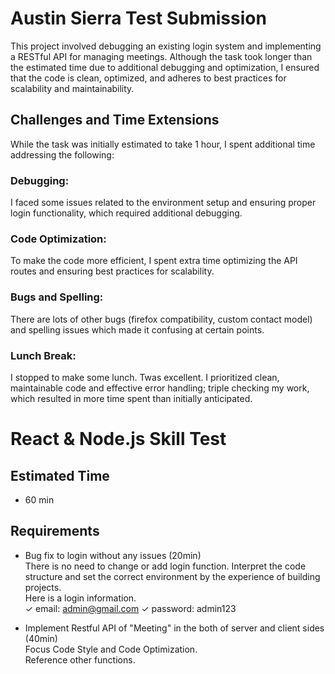 # Austin Sierra Test Submission
This project involved debugging an existing login system and implementing a RESTful API for managing meetings. Although the task took longer than the estimated time due to additional debugging and optimization, I ensured that the code is clean, optimized, and adheres to best practices for scalability and maintainability.

## Challenges and Time Extensions
While the task was initially estimated to take 1 hour, I spent additional time addressing the following:
### Debugging: 
I faced some issues related to the environment setup and ensuring proper login functionality, which required additional debugging.
### Code Optimization: 
To make the code more efficient, I spent extra time optimizing the API routes and ensuring best practices for scalability.
### Bugs and Spelling: 
There are lots of other bugs (firefox compatibility, custom contact model) and spelling issues which made it confusing at certain points.
### Lunch Break: 
I stopped to make some lunch. Twas excellent.
I prioritized clean, maintainable code and effective error handling; triple checking my work, which resulted in more time spent than initially anticipated. 

# React & Node.js Skill Test

## Estimated Time

- 60 min

## Requirements

- Bug fix to login without any issues (20min) <br/>
  There is no need to change or add login function.
  Interpret the code structure and set the correct environment by the experience of building projects. <br/>
  Here is a login information. <br/>
  ✓ email: admin@gmail.com  ✓ password: admin123

- Implement Restful API of "Meeting" in the both of server and client sides (40min)<br/>
  Focus Code Style and Code Optimization. <br/>
  Reference other functions.
